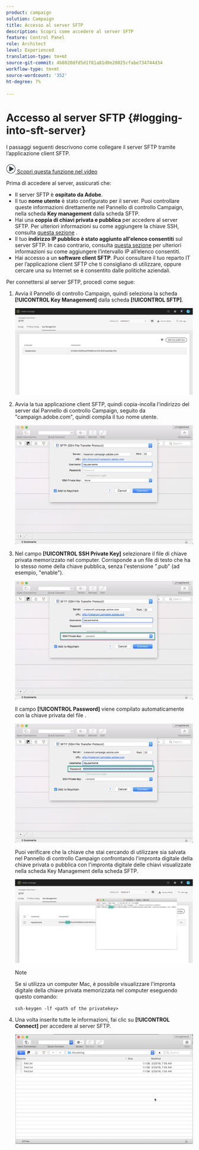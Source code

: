 ```yaml
---
product: campaign
solution: Campaign
title: Accesso al server SFTP
description: Scopri come accedere al server SFTP
feature: Control Panel
role: Architect
level: Experienced
translation-type: tm+mt
source-git-commit: 4b8020dfd5d1f81a81d0e20025cfabe734744d34
workflow-type: tm+mt
source-wordcount: '352'
ht-degree: 7%

---
```



# Accesso al server SFTP {#logging-into-sft-server}

I passaggi seguenti descrivono come collegare il server SFTP tramite l’applicazione client SFTP.

![](assets/do-not-localize/how-to-video.png)[ Scopri questa funzione nel video](https://video.tv.adobe.com/v/27263?quality=12)

Prima di accedere al server, assicurati che:

* Il server SFTP è **ospitato da Adobe**.
* Il tuo **nome utente** è stato configurato per il server. Puoi controllare queste informazioni direttamente nel Pannello di controllo Campaign, nella scheda **Key management** dalla scheda SFTP.
* Hai una **coppia di chiavi privata e pubblica** per accedere al server SFTP. Per ulteriori informazioni su come aggiungere la chiave SSH, consulta [questa sezione](../../sftp/using/key-management.md) .
* Il tuo **indirizzo IP pubblico è stato aggiunto all&#39;elenco consentiti** sul server SFTP. In caso contrario, consulta [questa sezione](../../sftp/using/ip-range-allow-listing.md) per ulteriori informazioni su come aggiungere l’intervallo IP all’elenco consentiti.
* Hai accesso a un **software client SFTP**. Puoi consultare il tuo reparto IT per l’applicazione client SFTP che ti consigliano di utilizzare, oppure cercare una su Internet se è consentito dalle politiche aziendali.

Per connettersi al server SFTP, procedi come segue:

1. Avvia il Pannello di controllo Campaign, quindi seleziona la scheda **[!UICONTROL Key Management]** dalla scheda **[!UICONTROL SFTP]**.

   ![](assets/sftp_card.png)

1. Avvia la tua applicazione client SFTP, quindi copia-incolla l&#39;indirizzo del server dal Pannello di controllo Campaign, seguito da &quot;campaign.adobe.com&quot;, quindi compila il tuo nome utente.

   ![](assets/do-not-localize/connect1.png)

1. Nel campo **[!UICONTROL SSH Private Key]** selezionare il file di chiave privata memorizzato nel computer. Corrisponde a un file di testo che ha lo stesso nome della chiave pubblica, senza l&#39;estensione &quot;.pub&quot; (ad esempio, &quot;enable&quot;).

   ![](assets/do-not-localize/connect2.png)

   Il campo **[!UICONTROL Password]** viene compilato automaticamente con la chiave privata del file .

   ![](assets/do-not-localize/connect3.png)

   Puoi verificare che la chiave che stai cercando di utilizzare sia salvata nel Pannello di controllo Campaign confrontando l&#39;impronta digitale della chiave privata o pubblica con l&#39;impronta digitale delle chiavi visualizzate nella scheda Key Management della scheda SFTP.

   ![](assets/fingerprint_compare.png)

   >[!NOTE]
   >
   >Se si utilizza un computer Mac, è possibile visualizzare l&#39;impronta digitale della chiave privata memorizzata nel computer eseguendo questo comando:
   >
   >`ssh-keygen -lf <path of the privatekey>`

1. Una volta inserite tutte le informazioni, fai clic su **[!UICONTROL Connect]** per accedere al server SFTP.

   ![](assets/do-not-localize/sftpconnected.png)
